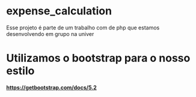 # expense_calculation
Esse projeto é parte de um trabalho com de php que estamos desenvolvendo em grupo na univer

# Utilizamos o bootstrap  para o nosso estilo
**https://getbootstrap.com/docs/5.2**